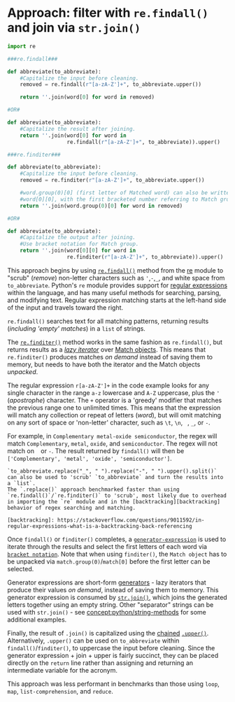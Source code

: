 # Approach: filter with `re.findall()` and join via `str.join()`


```python
import re

###re.findall###

def abbreviate(to_abbreviate):
    #Capitalize the input before cleaning.
    removed = re.findall(r"[a-zA-Z']+", to_abbreviate.upper())

    return ''.join(word[0] for word in removed)

#OR#

def abbreviate(to_abbreviate):
    #Capitalize the result after joining.
    return ''.join(word[0] for word in
                   re.findall(r"[a-zA-Z']+", to_abbreviate)).upper()

###re.finditer###

def abbreviate(to_abbreviate):
    #Capitalize the input before cleaning.
    removed = re.finditer(r"[a-zA-Z']+", to_abbreviate.upper())

    #word.group(0)[0] (first letter of Matched word) can also be written as
    #word[0][0], with the first bracketed number referring to Match group 0.
    return ''.join(word.group(0)[0] for word in removed)

#OR#

def abbreviate(to_abbreviate):
    #Capitalize the output after joining.
    #Use bracket notation for Match group.
    return ''.join(word[0][0] for word in
                   re.finditer(r"[a-zA-Z']+", to_abbreviate)).upper()
```


This approach begins by using  [`re.findall()`][re-findall] method from the [re][re] module to "scrub" (_remove_) non-letter characters such as `'`,`-`,`_`, and white space from `to_abbreviate`.
Python's `re` module provides support for [regular expressions][regular expressions] within the language, and has many useful methods for searching, parsing, and modifying text.
Regular expression matching starts at the left-hand side of the input and travels toward the right.


`re.findall()` searches text for all matching patterns, returning results (_including 'empty' matches_) in a `list` of strings.


The [`re.finditer()`][re-finditer] method works in the same fashion as `re.findall()`, but returns results as a _[lazy iterator][lazy iterator]_ over [Match objects][match objects].
 This means that `re.finditer()` produces matches _on demand_ instead of saving them to memory, but needs to have both the iterator and the Match objects _unpacked_.


The regular expression `r[a-zA-Z']+` in the code example looks for any single character in the range `a-z` lowercase and `A-Z` uppercase, plus the `'` (_apostrophe_) character.
The `+` operator is a 'greedy' modifier that matches the previous range one to unlimited times.
This means that the expression will match any collection or repeat of letters (_word_), but will omit matching on any sort of space or 'non-letter' character, such as `\t`, `\n`, ` `, `_`, or `-`.

For example, in `Complementary metal-oxide semiconductor`, the regex will match `Complementary`, `metal`, `oxide`, and `semiconductor`.
The regex will not match on ` ` or `-`.
The result returned by `findall()` will then be `['Complementary', 'metal', 'oxide', 'semiconductor']`.


~~~~exercism/note
`to_abbreviate.replace("_", " ").replace("-", " ").upper().split()` can also be used to 'scrub' `to_abbreviate` and turn the results into a `list`.
The `.replace()` approach benchmarked faster than using `re.findall()`/`re.finditer()` to 'scrub', most likely due to overhead in importing the `re` module and in the [backtracking][backtracking] behavior of regex searching and matching.

[backtracking]: https://stackoverflow.com/questions/9011592/in-regular-expressions-what-is-a-backtracking-back-referencing
~~~~


Once `findall()` or `finditer()` completes, a [`generator-expression`][generator-expression] is used to iterate through the results and select the first letters of each word via [`bracket notation`][subscript notation].
Note that when using `finditer()`, the `Match object` has to be unpacked via `match.group(0)`/`match[0]` before the first letter can be selected.


Generator expressions are short-form [generators][generators] - lazy iterators that produce their values _on demand_, instead of saving them to memory.
This generator expression is consumed by [`str.join()`][str-join], which joins the generated letters together using an empty string.
Other "separator" strings can be used with `str.join()` - see [concept:python/string-methods]() for some additional examples.


Finally, the result of `.join()` is capitalized using the [chained][chaining] [`.upper()`][str-upper].
Alternatively, `.upper()` can be used on `to_abbreviate` within `findall()`/`finditer()`, to uppercase the input before cleaning.
Since the generator expression + join + upper is fairly succinct, they can be placed directly on the `return` line rather than assigning and returning an intermediate variable for the acronym.


This approach was less performant in benchmarks than those using `loop`, `map`,  `list-comprehension`, and `reduce`.

[chaining]: https://pyneng.readthedocs.io/en/latest/book/04_data_structures/method_chaining.html
[generator-expression]: https://dbader.org/blog/python-generator-expressions
[generators]: https://dbader.org/blog/python-generators
[lazy iterator]: https://www.pythonmorsels.com/what-is-an-iterator/
[re-findall]: https://docs.python.org/3/library/re.html#re.findall
[re-finditer]: https://docs.python.org/3/library/re.html#re.finditer
[re]: https://docs.python.org/3/library/re.html
[regular expressions]: https://en.wikipedia.org/wiki/Regular_expression
[str-join]: https://docs.python.org/3/library/stdtypes.html#str.join
[str-upper]: https://docs.python.org/3/library/stdtypes.html#str.upper
[subscript notation]: https://docs.python.org/3/glossary.html#term-slice
[match objects]: https://docs.python.org/3/library/re.html#re.Match

